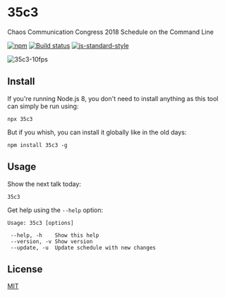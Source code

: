 # 35c3

Chaos Communication Congress 2018 Schedule on the Command Line

[![npm](https://img.shields.io/npm/v/35c3.svg)](https://www.npmjs.com/package/35c3)
[![Build status](https://travis-ci.org/watson/35c3.svg?branch=master)](https://travis-ci.org/watson/35c3)
[![js-standard-style](https://img.shields.io/badge/code%20style-standard-brightgreen.svg?style=flat)](https://github.com/feross/standard)

![35c3-10fps](https://user-images.githubusercontent.com/10602/50450120-1b22fe80-092c-11e9-93cd-f9b44ff117db.gif)

## Install

If you're running Node.js 8, you don't need to install anything as this
tool can simply be run using:

```
npx 35c3
```

But if you whish, you can install it globally like in the old days:

```
npm install 35c3 -g
```

## Usage

Show the next talk today:

```
35c3
```

Get help using the `--help` option:

```
Usage: 35c3 [options]

 --help, -h    Show this help
 --version, -v Show version
 --update, -u  Update schedule with new changes
```

## License

[MIT](LICENSE)
